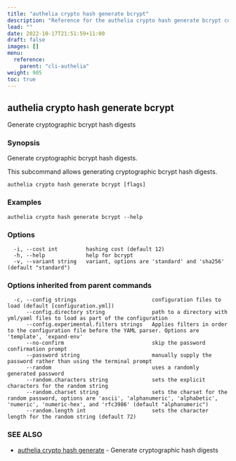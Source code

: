 ```yaml
---
title: "authelia crypto hash generate bcrypt"
description: "Reference for the authelia crypto hash generate bcrypt command."
lead: ""
date: 2022-10-17T21:51:59+11:00
draft: false
images: []
menu:
  reference:
    parent: "cli-authelia"
weight: 905
toc: true
---
```


## authelia crypto hash generate bcrypt

Generate cryptographic bcrypt hash digests

### Synopsis

Generate cryptographic bcrypt hash digests.

This subcommand allows generating cryptographic bcrypt hash digests.

```
authelia crypto hash generate bcrypt [flags]
```

### Examples

```
authelia crypto hash generate bcrypt --help
```

### Options

```
  -i, --cost int         hashing cost (default 12)
  -h, --help             help for bcrypt
  -v, --variant string   variant, options are 'standard' and 'sha256' (default "standard")
```

### Options inherited from parent commands

```
  -c, --config strings                        configuration files to load (default [configuration.yml])
      --config.directory string               path to a directory with yml/yaml files to load as part of the configuration
      --config.experimental.filters strings   Applies filters in order to the configuration file before the YAML parser. Options are 'template', 'expand-env'
      --no-confirm                            skip the password confirmation prompt
      --password string                       manually supply the password rather than using the terminal prompt
      --random                                uses a randomly generated password
      --random.characters string              sets the explicit characters for the random string
      --random.charset string                 sets the charset for the random password, options are 'ascii', 'alphanumeric', 'alphabetic', 'numeric', 'numeric-hex', and 'rfc3986' (default "alphanumeric")
      --random.length int                     sets the character length for the random string (default 72)
```

### SEE ALSO

* [authelia crypto hash generate](authelia_crypto_hash_generate.md)	 - Generate cryptographic hash digests

